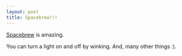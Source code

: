 ```yaml
---
layout: post
title: Spacebrew!!!
---
```


[Spacebrew](http://docs.spacebrew.cc/) is amazing.

You can turn a light on and off by winking.  And, many other things :).  
